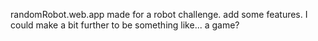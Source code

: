 randomRobot.web.app
made for a robot challenge. add some features. I could make a bit further to be something like... a game?
